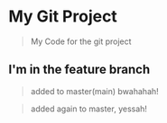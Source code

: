 # My Git Project

> My Code for the git project

## I'm in the feature branch

> added to master(main) bwahahah!

> added again to master, yessah!
